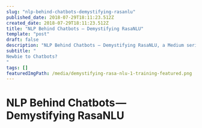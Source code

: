 ```yaml
---
slug: "nlp-behind-chatbots-demystifying-rasanlu"
published_date: 2018-07-29T18:11:23.512Z
created_date: 2018-07-29T18:11:23.512Z
title: "NLP Behind Chatbots — Demystifying RasaNLU"
template: "post"
draft: false
description: "NLP Behind Chatbots — Demystifying RasaNLU, a Medium series by Bhavani Ravi"
subtitle: "
Newbie to Chatbots?
"
tags: []
featuredImgPath: /media/demystifying-rasa-nlu-1-training-featured.png
---
```

# NLP Behind Chatbots — Demystifying RasaNLU


